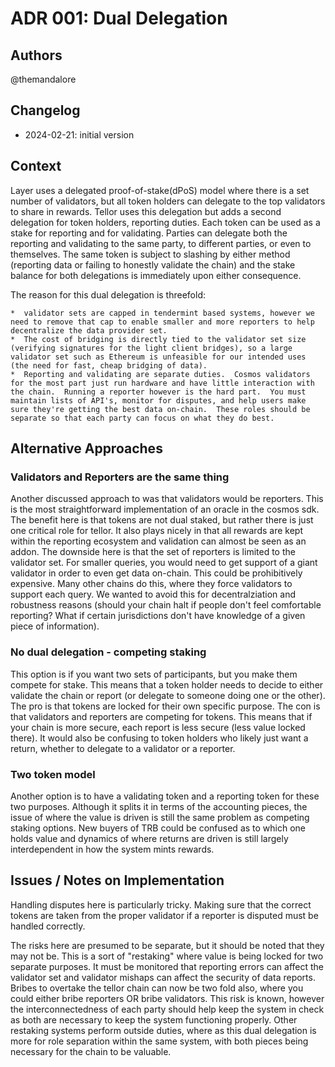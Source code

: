 # ADR 001: Dual Delegation

## Authors

@themandalore

## Changelog

- 2024-02-21: initial version

## Context

Layer uses a delegated proof-of-stake(dPoS) model where there is a set number of validators, but all token holders can delegate to the top validators to share in rewards.  Tellor uses this delegation but adds a second delegation for token holders, reporting duties.  Each token can be used as a stake for reporting and for validating.  Parties can delegate both the reporting and validating to the same party, to different parties, or even to themselves.  The same token is subject to slashing by either method (reporting data or failing to honestly validate the chain) and the stake balance for both delegations is immediately upon either consequence.

The reason for this dual delegation is threefold:

    *  validator sets are capped in tendermint based systems, however we need to remove that cap to enable smaller and more reporters to help decentralize the data provider set.  
    *  The cost of bridging is directly tied to the validator set size (verifying signatures for the light client bridges), so a large validator set such as Ethereum is unfeasible for our intended uses (the need for fast, cheap bridging of data).  
    *  Reporting and validating are separate duties.  Cosmos validators for the most part just run hardware and have little interaction with the chain.  Running a reporter however is the hard part.  You must maintain lists of API's, monitor for disputes, and help users make sure they're getting the best data on-chain.  These roles should be separate so that each party can focus on what they do best.  


## Alternative Approaches

### Validators and Reporters are the same thing

Another discussed approach to was that validators would be reporters.  This is the most straightforward implementation of an oracle in the cosmos sdk.  The benefit here is that tokens are not dual staked, but rather there is just one critical role for tellor.   It also plays nicely in that all rewards are kept within the reporting ecosystem and validation can almost be seen as an addon.  The downside here is that the set of reporters is limited to the validator set.  For smaller queries, you would need to get support of a giant validator in order to even get data on-chain.  This could be prohibitively expensive.  Many other chains do this, where they force validators to support each query.  We wanted to avoid this for decentralziation and robustness reasons (should your chain halt if people don't feel comfortable reporting?  What if certain jurisdictions don't have knowledge of a given piece of information).  

### No dual delegation - competing staking

This option is if you want two sets of participants, but you make them compete for stake.  This means that a token holder needs to decide to either validate the chain or report (or delegate to someone doing one or the other).  The pro is that tokens are locked for their own specific purpose.  The con is that validators and reporters are competing for tokens.  This means that if your chain is more secure, each report is less secure (less value locked there).  It would also be confusing to token holders who likely just want a return, whether to delegate to a validator or a reporter.  


### Two token model

Another option is to have a validating token and a reporting token for these two purposes.  Although it splits it in terms of the accounting pieces, the issue of where the value is driven is still the same problem as competing staking options.  New buyers of TRB could be confused as to which one holds value and dynamics of where returns are driven is still largely interdependent in how the system mints rewards.  

## Issues / Notes on Implementation

Handling disputes here is particularly tricky.  Making sure that the correct tokens are taken from the proper validator if a reporter is disputed must be handled correctly.  

The risks here are presumed to be separate, but it should be noted that they may not be.  This is a sort of "restaking" where value is being locked for two separate purposes.  It must be monitored that reporting errors can affect the validator set and validator mishaps can affect the security of data reports.  Bribes to overtake the tellor chain can now be two fold also, where you could either bribe reporters OR bribe validators.  This risk is known, however the interconnectedness of each party should help keep the system in check as both are necessary to keep the system functioning properly.  Other restaking systems perform outside duties, where as this dual delegation is more for role separation within the same system, with both pieces being necessary for the chain to be valuable.  

